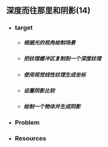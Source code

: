 ## 深度而往那里和阴影(14)



+ ### target 

    + ##### 根据光的视角绘制场景

    + ##### 把纹理缓冲区复制到一个深度纹理

    + ##### 使用视觉线性纹理生成坐标

    + ##### 设置阴影比较

    + ##### 绘制一个物体并生成阴影



+ ### Problem 





+ ### Resources

